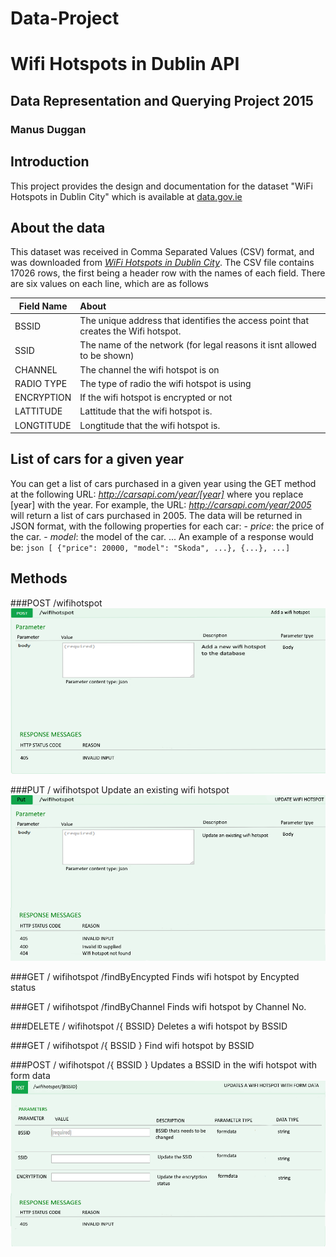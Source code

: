 # Data-Project
# Wifi Hotspots in Dublin API
## Data Representation and Querying Project 2015
### Manus Duggan

## Introduction
This project provides the design and documentation for the dataset "WiFi Hotspots in Dublin City" which is available at [data.gov.ie](http://data.gov.ie)

## About the data
This dataset was received in Comma Separated Values (CSV) format, and was downloaded from [*WiFi Hotspots in Dublin City*](https://data.gov.ie/dataset/wifi-hotspots-in-dublin-city).
The CSV file contains 17026 rows, the first being a header row with the names of each field.
There are six values on each line, which are as follows

| Field Name        | About           |
| ------------- |:-------------| 
| BSSID     | The unique address that identifies the access point that creates the Wifi hotspot. | 
| SSID   |  The name of the network (for legal reasons it isnt allowed to be shown)     |  
| CHANNEL | The channel the wifi hotspot is on      | 
| RADIO TYPE |  The type of radio the wifi hotspot is using    | 
| ENCRYPTION | If the wifi hotspot is encrypted or not    | 
| LATTITUDE | Lattitude that the wifi hotspot is.    | 
| LONGTITUDE | Longtitude that the wifi hotspot is.    | 

## List of cars for a given year
You can get a list of cars purchased in a given year using the GET method at the following URL:
*http://carsapi.com/year/[year]*
where you replace [year] with the year.
For example, the URL:
*http://carsapi.com/year/2005*
will return a list of cars purchased in 2005.
The data will be returned in JSON format, with the following properties for each car:
    - *price*: the price of the car.
    - *model*: the model of the car.
    ...
An example of a response would be:
    ```json
    [ {"price": 20000, "model": "Skoda", ...}, {...}, ...]
    ```  
## Methods
###POST /wifihotspot 
![alt text](post-wifihotspot.png "Post /wifihotspot")

###PUT / wifihotspot Update an existing wifi hotspot
![alt text](put-wifihotspot.png "Put /wifihotspot")

###GET / wifihotspot /findByEncypted Finds wifi hotspot by Encypted status

###GET / wifihotspot /findByChannel Finds wifi hotspot by Channel No.

###DELETE / wifihotspot /{ BSSID} Deletes a wifi hotspot by BSSID

###GET / wifihotspot /{ BSSID } Find wifi hotspot by BSSID

###POST / wifihotspot /{ BSSID } Updates a BSSID in the wifi hotspot with form data
![alt text](pos-wifihotspot-{BSSID}.png "POST /wifihotspot/{BSSID}")



  
